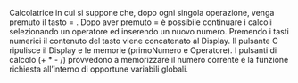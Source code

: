 Calcolatrice in cui si suppone che, dopo ogni singola operazione, venga premuto il tasto = . Dopo aver premuto = è possibile
continuare i calcoli selezionando un operatore ed inserendo un nuovo numero.
Premendo i tasti numerici il contenuto del tasto viene concatenato al Display.
Il pulsante C ripulisce il Display e le memorie (primoNumero e Operatore).
I pulsanti di calcolo (+ * - /) provvedono a memorizzare il numero corrente e la funzione richiesta all’interno di opportune variabili globali.
